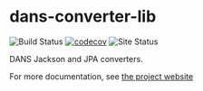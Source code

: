 dans-converter-lib
==================

![Build Status](https://github.com/DANS-KNAW/dans-converter-lib/actions/workflows/build.yml/badge.svg)
[![codecov](https://codecov.io/gh/DANS-KNAW/dans-converter-lib/branch/master/graph/badge.svg)](https://codecov.io/gh/DANS-KNAW/dans-converter-lib)
![Site Status](https://github.com/DANS-KNAW/dans-converter-lib/actions/workflows/docs.yml/badge.svg)

DANS Jackson and JPA converters.

For more documentation, see [the project website](https://dans-knaw.github.io/dans-converter-lib/)

